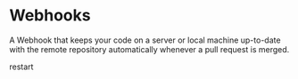 # Webhooks

A Webhook that keeps your code on a server or local machine up-to-date with the remote repository automatically whenever a pull request is merged.

restart
